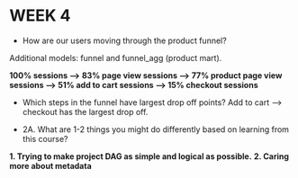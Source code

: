 # WEEK 4

- How are our users moving through the product funnel?

Additional models: funnel and funnel_agg (product mart).

**100% sessions --> 83% page view sessions --> 77% product page view sessions --> 51% add to cart sessions --> 15% checkout sessions**

- Which steps in the funnel have largest drop off points?
Add to cart --> checkout has the largest drop off.

- 2A. What are 1-2 things you might do differently based on learning from this course?

**1. Trying to make project DAG as simple and logical as possible.**
**2. Caring more about metadata**